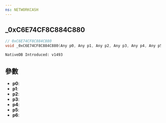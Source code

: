 ```yaml
---
ns: NETWORKCASH
---
```

## _0xC6E74CF8C884C880

```c
// 0xC6E74CF8C884C880
void _0xC6E74CF8C884C880(Any p0, Any p1, Any p2, Any p3, Any p4, Any p5, Any p6);
```

```
NativeDB Introduced: v1493
```

## 參數
* **p0**:
* **p1**:
* **p2**:
* **p3**:
* **p4**:
* **p5**:
* **p6**:
